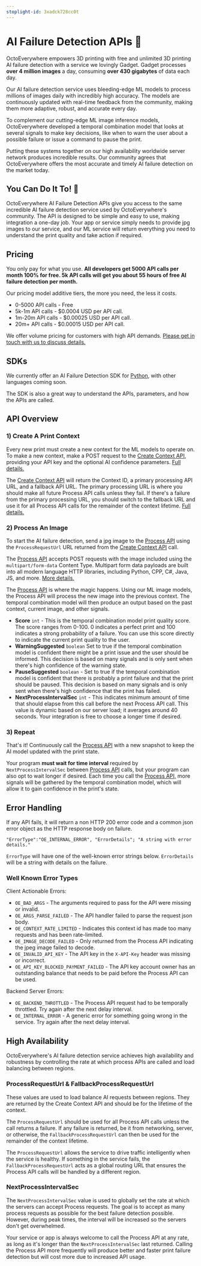 ```yaml
---
stoplight-id: 3xadck728cc0t
---
```


# AI Failure Detection APIs 🤖

OctoEverywhere empowers 3D printing with free and unlimited 3D printing AI failure detection with a service we lovingly Gadget. Gadget processes **over 4 million images** a day, consuming **over 430 gigabytes** of data each day.

Our AI failure detection service uses bleeding-edge ML models to process millions of images daily with incredibly high accuracy. The models are continuously updated with real-time feedback from the community, making them more adaptive, robust, and accurate every day. 

To complement our cutting-edge ML image inference models, OctoEverywhere developed a temporal combination model that looks at several signals to make key decisions, like when to warn the user about a possible failure or issue a command to pause the print.

Putting these systems together on our high availability worldwide server network produces incredible results. Our community agrees that OctoEverywhere offers the most accurate and timely AI failure detection on the market today.

## You Can Do It To! 🚀

OctoEverywhere AI Failure Detection APIs give you access to the same incredible AI failure detection service used by OctoEverywhere's community. The API is designed to be simple and easy to use, making integration a one-day job. Your app or service simply needs to provide jpg images to our service, and our ML service will return everything you need to understand the print quality and take action if required.

## Pricing 

You only pay for what you use. **All developers get 5000 API calls per month 100% for free. 5k API calls will get you about 55 hours of free AI failure detection per month.** 

Our pricing model additive tiers, the more you need, the less it costs.

- 0-5000 API calls - Free
- 5k-1m API calls - $0.0004 USD per API call.
- 1m-20m API calls - $0.00025 USD per API call.
- 20m+ API calls - $0.00015 USD per API call.



We offer volume pricing for customers with high API demands. [Please get in touch with us to discuss details.](https://octoeverywhere.com/support?source=dev_docs_ai_failure_detection)

## SDKs

We currently offer an AI Failure Detection SDK for [Python](https://github.com/OctoEverywhere/Gadget-Python-Sdk), with other languages coming soon.

The SDK is also a great way to understand the APIs, parameters, and how the APIs are called.

## API Overview

### 1) Create A Print Context

Every new print must create a new context for the ML models to operate on. To make a new context, make a POST request to the [Create Context API](https://octoeverywhere.stoplight.io/docs/octoeverywhere-api-docs/sd17hl8caalt1-create-context), providing your API key and the optional AI confidence parameters. [Full details.](https://octoeverywhere.stoplight.io/docs/octoeverywhere-api-docs/sd17hl8caalt1-create-context)

The [Create Context API](https://octoeverywhere.stoplight.io/docs/octoeverywhere-api-docs/sd17hl8caalt1-create-context) will return the Context ID, a primary processing API URL, and a fallback API URL. The primary processing URL is where you should make all future Process API calls unless they fail. If there's a failure from the primary processing URL, you should switch to the fallback URL and use it for all Process API calls for the remainder of the context lifetime. [Full details.](https://octoeverywhere.stoplight.io/docs/octoeverywhere-api-docs/sd17hl8caalt1-create-context)

### 2) Process An Image

To start the AI failure detection, send a jpg image to the [Process API](https://octoeverywhere.stoplight.io/docs/octoeverywhere-api-docs/ck1qrradzvhim-process-api) using the `ProcessRequestUrl` URL returned from the [Create Context API](https://octoeverywhere.stoplight.io/docs/octoeverywhere-api-docs/sd17hl8caalt1-create-context) call. 

The [Process API](https://octoeverywhere.stoplight.io/docs/octoeverywhere-api-docs/ck1qrradzvhim-process-api) accepts POST requests with the image included using the `multipart/form-data` Content Type. Multipart form data payloads are built into all modern language HTTP libraries, including Python, CPP, C#, Java, JS, and more. [More details.]()

The [Process API](https://octoeverywhere.stoplight.io/docs/octoeverywhere-api-docs/ck1qrradzvhim-process-api) is where the magic happens. Using our ML image models, the Process API will process the new image into the previous context. The temporal combination model will then produce an output based on the past context, current image, and other signals.   

- **Score** `int` - This is the temporal combination model print quality score. The score ranges from 0-100. 0 indicates a perfect print and 100 indicates a strong probability of a failure. You can use this score directly to indicate the current print quality to the user.
- **WarningSuggested** `boolean` Set to true if the temporal combination model is confident there might be a print issue and the user should be informed. This decision is based on many signals and is only sent when there's high confidence of the warning state.
- **PauseSuggested** `boolean` - Set to true if the temporal combination model is confident that there is probably a print failure and that the print should be paused. This decision is based on many signals and is only sent when there's high confidence that the print has failed.
- **NextProcessIntervalSec** `int` - This indicates minimum amount of time that should elapse from this call before the next Process API call. This value is dynamic based on our server load; it averages around 40 seconds. Your integration is free to choose a longer time if desired.

### 3) Repeat

That's it! Continuously call the [Process API](https://octoeverywhere.stoplight.io/docs/octoeverywhere-api-docs/ck1qrradzvhim-process-api) with a new snapshot to keep the AI model updated with the print state. 

Your program **must wait for time interval** required by `NextProcessIntervalSec` between [Process API](https://octoeverywhere.stoplight.io/docs/octoeverywhere-api-docs/ck1qrradzvhim-process-api) calls, but your program can also opt to wait longer if desired. Each time you call the [Process API,](https://octoeverywhere.stoplight.io/docs/octoeverywhere-api-docs/ck1qrradzvhim-process-api) more signals will be gathered by the temporal combination model, which will allow it to gain confidence in the print's state.

## Error Handling

If any API fails, it will return a non HTTP 200 error code and a common json error object as the HTTP response body on failure.

`"ErrorType":"OE_INTERNAL_ERROR", "ErrorDetails"; "A string with error details."`

`ErrorType` will have one of the well-known error strings below. `ErrorDetails` will be a string with details on the failure.

### Well Known Error Types

Client Actionable Errors:

- `OE_BAD_ARGS` - The arguments required to pass for the API were missing or invalid.
- `OE_ARGS_PARSE_FAILED` - The API handler failed to parse the request json body.
- `OE_CONTEXT_RATE_LIMITED` - Indicates this context id has made too many requests and has been rate-limited.
- `OE_IMAGE_DECODE_FAILED` - Only returned from the Process API indicating the jpeg image failed to decode.
- `OE_INVALID_API_KEY` - The API key in the `X-API-Key` header was missing or incorrect.
- `OE_API_KEY_BLOCKED_PAYMENT_FAILED` - The API key account owner has an outstanding balance that needs to be paid before the Process API can be used.

Backend Server Errors:


- `OE_BACKEND_THROTTLED` - The Process API request had to be temporally throttled. Try again after the next delay interval.
- `OE_INTERNAL_ERROR` - A generic error for something going wrong in the service. Try again after the next delay interval.


## High Availability

OctoEverywhere's AI failure detection service achieves high availability and robustness by controlling the rate at which process APIs are called and load balancing between regions.

### ProcessRequestUrl & FallbackProcessRequestUrl

These values are used to load balance AI requests between regions. They are returned by the Create Context API and should be for the lifetime of the context. 

The `ProcessRequestUrl` should be used for all Process API calls unless the call returns a failure. If any failure is returned, be it from networking, server, or otherwise, the `FallbackProcessRequestUrl` can then be used for the remainder of the context lifetime.

The `ProcessRequestUrl` allows the service to drive traffic intelligently when the service is healthy. If something in the service fails, the `FallbackProcessRequestUrl` acts as a global routing URL that ensures the Process API calls will be handled by a different region.


### NextProcessIntervalSec

The `NextProcessIntervalSec` value is used to globally set the rate at which the servers can accept Process requests. The goal is to accept as many process requests as possible for the best failure detection possible. However, during peak times, the interval will be increased so the servers don't get overwhelmed.

Your service or app is always welcome to call the Process API at any rate, as long as it's longer than the `NextProcessIntervalSec` last returned. Calling the Process API more frequently will produce better and faster print failure detection but will cost more due to increased API usage.




